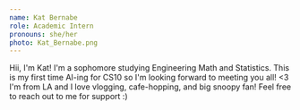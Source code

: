 ```yaml
---
name: Kat Bernabe
role: Academic Intern
pronouns: she/her
photo: Kat_Bernabe.png
---
```

Hii, I'm Kat! I'm a sophomore studying Engineering Math and Statistics. This is my first time AI-ing for CS10 so I'm looking forward to meeting  you all! <3 I'm from LA and I love vlogging, cafe-hopping, and big snoopy fan! Feel free to reach out to me for support :)
